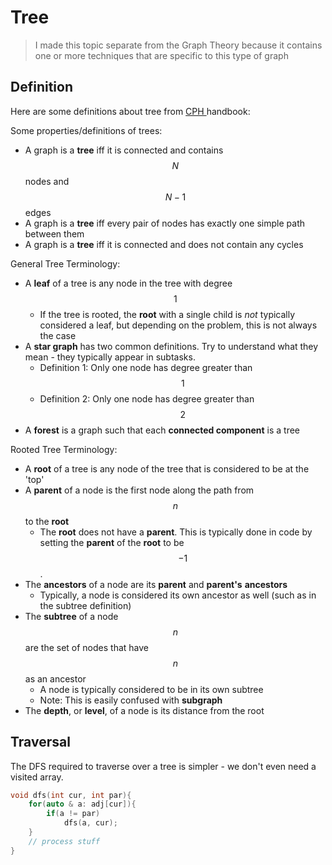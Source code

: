 # Tree

> I made this topic separate from the Graph Theory because it contains one or more techniques that are specific to this type of graph

## Definition

Here are some definitions about tree from [CPH ](https://usaco.guide/CPH.pdf)handbook:

Some properties/definitions of trees:

* A graph is a **tree** iff it is connected and contains $$N$$ nodes and $$N−1$$ edges
* A graph is a **tree** iff every pair of nodes has exactly one simple path between them
* A graph is a **tree** iff it is connected and does not contain any cycles

General Tree Terminology:

* A **leaf** of a tree is any node in the tree with degree $$1$$
  * If the tree is rooted, the **root** with a single child is _not_ typically considered a leaf, but depending on the problem, this is not always the case
* A **star graph** has two common definitions. Try to understand what they mean - they typically appear in subtasks.
  * Definition 1: Only one node has degree greater than $$1$$
  * Definition 2: Only one node has degree greater than $$2$$
* A **forest** is a graph such that each **connected component** is a tree

Rooted Tree Terminology:

* A **root** of a tree is any node of the tree that is considered to be at the 'top'
* A **parent** of a node  is the first node along the path from $$n$$ to the **root**
  * The **root** does not have a **parent**. This is typically done in code by setting the **parent** of the **root** to be $$−1$$.
* The **ancestors** of a node are its **parent** and **parent's** **ancestors**
  * Typically, a node is considered its own ancestor as well (such as in the subtree definition)
* The **subtree** of a node $$n$$ are the set of nodes that have $$n$$ as an ancestor
  * A node is typically considered to be in its own subtree
  * Note: This is easily confused with **subgraph**
* The **depth**, or **level**, of a node is its distance from the root

## Traversal

The DFS required to traverse over a tree is simpler - we don't even need a visited array.

```cpp
void dfs(int cur, int par){
    for(auto & a: adj[cur]){
        if(a != par)
            dfs(a, cur);
    }
    // process stuff
}
```
